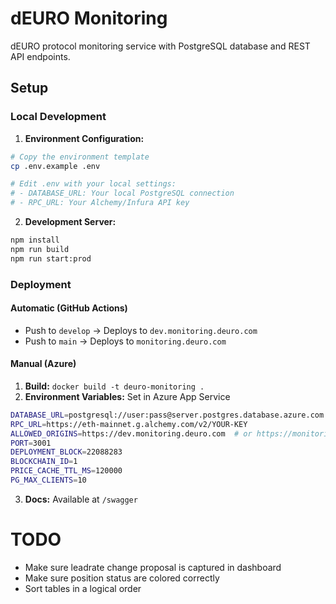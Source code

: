 # dEURO Monitoring

dEURO protocol monitoring service with PostgreSQL database and REST API endpoints.

## Setup

### Local Development

1. **Environment Configuration:**
```bash
# Copy the environment template
cp .env.example .env

# Edit .env with your local settings:
# - DATABASE_URL: Your local PostgreSQL connection
# - RPC_URL: Your Alchemy/Infura API key
```

2. **Development Server:**
```bash
npm install
npm run build
npm run start:prod
```

### Deployment

#### Automatic (GitHub Actions)
- Push to `develop` → Deploys to `dev.monitoring.deuro.com`
- Push to `main` → Deploys to `monitoring.deuro.com`

#### Manual (Azure)
1. **Build:** `docker build -t deuro-monitoring .`
2. **Environment Variables:** Set in Azure App Service
```bash
DATABASE_URL=postgresql://user:pass@server.postgres.database.azure.com:5432/database?sslmode=require
RPC_URL=https://eth-mainnet.g.alchemy.com/v2/YOUR-KEY
ALLOWED_ORIGINS=https://dev.monitoring.deuro.com  # or https://monitoring.deuro.com
PORT=3001
DEPLOYMENT_BLOCK=22088283
BLOCKCHAIN_ID=1
PRICE_CACHE_TTL_MS=120000
PG_MAX_CLIENTS=10
```
3. **Docs:** Available at `/swagger`


# TODO

- Make sure leadrate change proposal is captured in dashboard
- Make sure position status are colored correctly
- Sort tables in a logical order